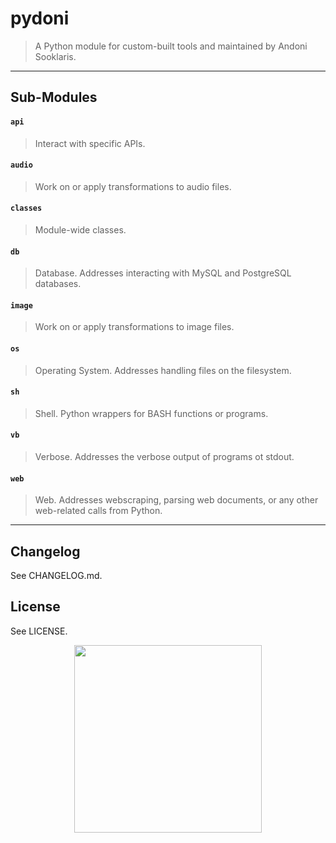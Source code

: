 # pydoni

> A Python module for custom-built tools and maintained by Andoni Sooklaris.

---

## Sub-Modules

#### `api`
> Interact with specific APIs.

#### `audio`
> Work on or apply transformations to audio files.

#### `classes`
> Module-wide classes.

#### `db`
> Database. Addresses interacting with MySQL and PostgreSQL databases.

#### `image`
> Work on or apply transformations to image files.

#### `os`
> Operating System. Addresses handling files on the filesystem.

#### `sh`
> Shell. Python wrappers for BASH functions or programs.

#### `vb`
> Verbose. Addresses the verbose output of programs ot stdout.

#### `web`
> Web. Addresses webscraping, parsing web documents, or any other web-related calls from Python.

---

## Changelog

See CHANGELOG.md.

## License

See LICENSE.

<div style="display: flex; justify-content: center;">
  <img src="logo.png" style="width: 300px; height: 300px;" />
</div>